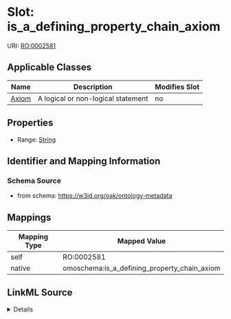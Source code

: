 

# Slot: is_a_defining_property_chain_axiom



URI: [RO:0002581](http://purl.obolibrary.org/obo/RO_0002581)



<!-- no inheritance hierarchy -->





## Applicable Classes

| Name | Description | Modifies Slot |
| --- | --- | --- |
| [Axiom](Axiom.md) | A logical or non-logical statement |  no  |







## Properties

* Range: [String](String.md)





## Identifier and Mapping Information







### Schema Source


* from schema: https://w3id.org/oak/ontology-metadata




## Mappings

| Mapping Type | Mapped Value |
| ---  | ---  |
| self | RO:0002581 |
| native | omoschema:is_a_defining_property_chain_axiom |




## LinkML Source

<details>
```yaml
name: is_a_defining_property_chain_axiom
from_schema: https://w3id.org/oak/ontology-metadata
rank: 1000
slot_uri: RO:0002581
alias: is_a_defining_property_chain_axiom
domain_of:
- Axiom
range: string

```
</details>